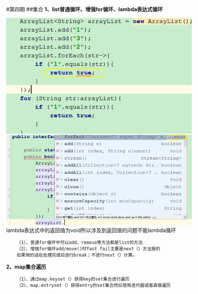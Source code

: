 #第四期
##集合
**1、list普通循环、增强for循环、lambda表达式循环**  
   
 ![for](/image/lambdaxh2.png)
 ![for2](/image/lambdaxh.png)
 lambda表达式中的返回值为void所以涉及到返回值的问题不能lambda循环
        
        （1）、普通for循环中可以add、remove等方法都是list的方法
        （2）、增强for循环add/move()时fast fail主要是next（）方法报的
        如果用的话在处理完成后进行break；不进行next（）计算。
  **2、map集合遍历**  
  
        （1）、通过map.keyset（）获得key的set集合进行遍历
        （2）、map.entryset（）获得entry的set集合然后使用迭代器或者直接遍历
      

